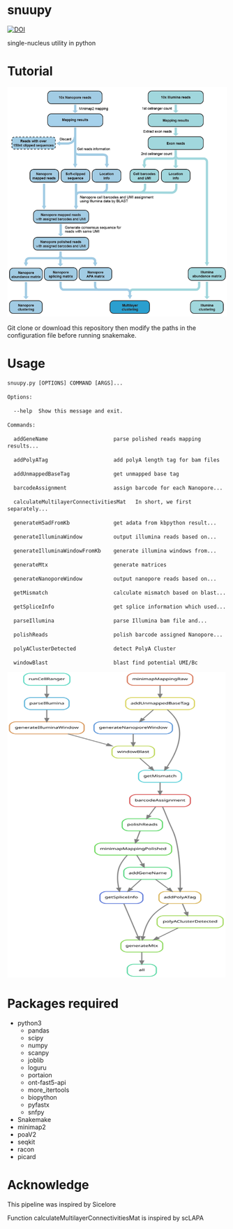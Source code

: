 # snuupy
[![DOI](https://zenodo.org/badge/302899070.svg)](https://zenodo.org/badge/latestdoi/302899070)

single-nucleus utility in python

# Tutorial
![Schematic_diagram](./Schematic_diagram.png)

Git clone or download this repository then modify the paths in the configuration file before running snakemake. 

# Usage
```text
snuupy.py [OPTIONS] COMMAND [ARGS]...

Options:

  --help  Show this message and exit.

Commands:

  addGeneName                     parse polished reads mapping results...
  
  addPolyATag                     add polyA length tag for bam files
  
  addUnmappedBaseTag              get unmapped base tag
  
  barcodeAssignment               assign barcode for each Nanopore...
  
  calculateMultilayerConnectivitiesMat   In short, we first separately...
                                  
  generateH5adFromKb              get adata from kbpython result...
  
  generateIlluminaWindow          output illumina reads based on...
  
  generateIlluminaWindowFromKb    generate illumina windows from...
  
  generateMtx                     generate matrices
  
  generateNanoporeWindow          output nanopore reads based on...
  
  getMismatch                     calculate mismatch based on blast...
  
  getSpliceInfo                   get splice information which used...
  
  parseIllumina                   parse Illumina bam file and...
  
  polishReads                     polish barcode assigned Nanopore...
  
  polyAClusterDetected            detect PolyA Cluster
  
  windowBlast                     blast find potential UMI/Bc
```
<img src="./snakemake/pipeline.svg" width="500" height="700">

# Packages required
- python3 
  - pandas 
  - scipy 
  - numpy 
  - scanpy 
  - joblib 
  - loguru 
  - portaion 
  - ont-fast5-api 
  - more_itertools
  - biopython
  - pyfastx
  - snfpy
- Snakemake 
- minimap2 
- poaV2 
- seqkit 
- racon 
- picard 


# Acknowledge
This pipeline was inspired by Sicelore

Function calculateMultilayerConnectivitiesMat is inspired by scLAPA
